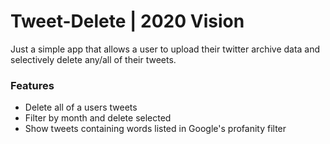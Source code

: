 # Tweet-Delete | 2020 Vision
Just a simple app that allows a user to upload their twitter archive data and selectively delete any/all of their tweets.

### Features
* Delete all of a users tweets
* Filter by month and delete selected
* Show tweets containing words listed in Google's profanity filter

